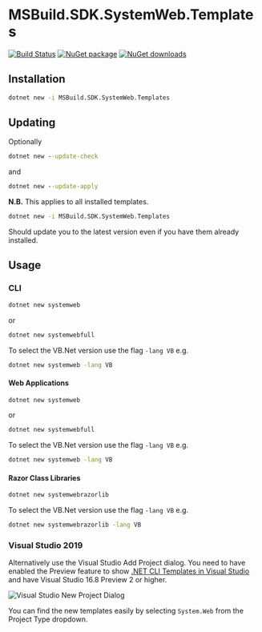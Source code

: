 ﻿# MSBuild.SDK.SystemWeb.Templates

[![Build Status](https://dev.azure.com/flexviews/MSBuild.SDKs.SystemWeb/_apis/build/status/CZEMacLeod.MSBuild.SDK.SystemWeb?branchName=main)](https://dev.azure.com/flexviews/MSBuild.SDKs.SystemWeb/_build/latest?definitionId=69&branchName=main)
[![NuGet package](https://img.shields.io/nuget/v/MSBuild.SDK.SystemWeb.Templates.svg)](https://nuget.org/packages/MSBuild.SDK.SystemWeb)
[![NuGet downloads](https://img.shields.io/nuget/dt/MSBuild.SDK.SystemWeb.Templates.svg)](https://nuget.org/packages/MSBuild.SDK.SystemWeb)

## Installation

```cmd 
dotnet new -i MSBuild.SDK.SystemWeb.Templates
```

## Updating

Optionally
```cmd
dotnet new --update-check
```
and
```cmd
dotnet new --update-apply
```
**N.B.** This applies to all installed templates.
```cmd 
dotnet new -i MSBuild.SDK.SystemWeb.Templates
```
Should update you to the latest version even if you have them already installed.

## Usage

### CLI
```cmd
dotnet new systemweb
```
or
```cmd
dotnet new systemwebfull
```

To select the VB.Net version use the flag `-lang VB`
e.g. 
```cmd
dotnet new systemweb -lang VB
```

#### Web Applications
```cmd
dotnet new systemweb
```
or
```cmd
dotnet new systemwebfull
```

To select the VB.Net version use the flag `-lang VB`
e.g. 
```cmd
dotnet new systemweb -lang VB
```

#### Razor Class Libraries
```cmd
dotnet new systemwebrazorlib
```

To select the VB.Net version use the flag `-lang VB`
e.g.
```cmd
dotnet new systemwebrazorlib -lang VB
```


### Visual Studio 2019
Alternatively use the Visual Studio Add Project dialog.
You need to have enabled the Preview feature to show [.NET CLI Templates in Visual Studio](https://devblogs.microsoft.com/dotnet/net-cli-templates-in-visual-studio/) and have Visual Studio 16.8 Preview 2 or higher.

![Visual Studio New Project Dialog](https://raw.githubusercontent.com/CZEMacLeod/MSBuild.SDK.SystemWeb/main/src/MSBuild.SDK.SystemWeb.Templates/images/create-new-project.png)

You can find the new templates easily by selecting `System.Web` from the Project Type dropdown.
